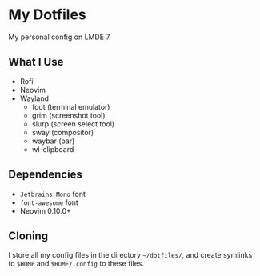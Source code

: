 # My Dotfiles

My personal config on LMDE 7.

## What I Use

- Rofi
- Neovim
- Wayland
  - foot (terminal emulator)
  - grim (screenshot tool)
  - slurp (screen select tool)
  - sway (compositor)
  - waybar (bar)
  - wl-clipboard

## Dependencies

- `Jetbrains Mono` font
- `font-awesome` font
- Neovim 0.10.0+

## Cloning

I store all my config files in the directory `~/dotfiles/`, and create symlinks to `$HOME` and `$HOME/.config` to these files.
